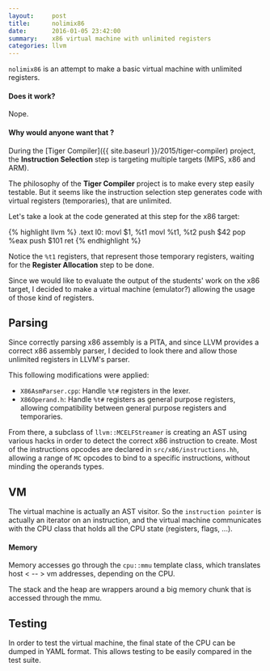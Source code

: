 ```yaml
---
layout:     post
title:      nolimix86
date:       2016-01-05 23:42:00
summary:    x86 virtual machine with unlimited registers
categories: llvm
---
```


`nolimix86` is an attempt to make a basic virtual machine with unlimited
registers.

#### Does it work?

Nope.

#### Why would anyone want that ?

During the [Tiger Compiler]({{ site.baseurl }}/2015/tiger-compiler) project,
the **Instruction Selection** step is targeting multiple targets (MIPS, x86 and
ARM).

The philosophy of the **Tiger Compiler** project is to make every step easily
testable. But it seems like the instruction selection step generates code with
virtual registers (temporaries), that are unlimited.

Let's take a look at the code generated at this step for the x86 target:

{% highlight llvm %}
 .text
l0:
  movl $1, %t1
  movl %t1, %t2
  push $42
  pop %eax
  push $101
  ret
{% endhighlight %}

Notice the `%t1` registers, that represent those temporary registers, waiting
for the **Register Allocation** step to be done.

Since we would like to evaluate the output of the students' work on the x86
target, I decided to make a virtual machine (emulator?) allowing the usage of
those kind of registers.

## Parsing

Since correctly parsing x86 assembly is a PITA, and since LLVM provides a
correct x86 assembly parser, I decided to look there and allow those unlimited
registers in LLVM's parser.

This following modifications were applied:

* `X86AsmParser.cpp`: Handle `%t#` registers in the lexer.
* `X86Operand.h`: Handle `%t#` registers as general purpose registers, allowing
  compatibility between general purpose registers and temporaries.

From there, a subclass of `llvm::MCELFStreamer` is creating an AST using various
hacks in order to detect the correct x86 instruction to create. Most of the
instructions opcodes are declared in `src/x86/instructions.hh`, allowing a
range of `MC` opcodes to bind to a specific instructions, without minding the
operands types.

## VM

The virtual machine is actually an AST visitor. So the `instruction pointer` is
actually an iterator on an instruction, and the virtual machine communicates
with the CPU class that holds all the CPU state (registers, flags, ...).

#### Memory

Memory accesses go through the `cpu::mmu` template class, which translates host
< -- > vm addresses, depending on the CPU.

The stack and the heap are wrappers around a big memory chunk that is accessed
through the mmu.

## Testing

In order to test the virtual machine, the final state of the CPU can be dumped
in YAML format. This allows testing to be easily compared in the test suite.
